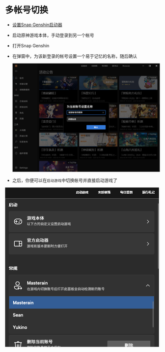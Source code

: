 # 多帐号切换

- [设置Snap Genshin启动器](game-launcher.md)

- 启动原神游戏本体，手动登录到另一个帐号

- 打开Snap Genshin

- 在弹窗中，为该新登录的帐号设置一个易于记忆的名称，随后确认

  ![account-switch1](img/account-switch1.png)

- 之后，你便可以在`启动游戏`中切换帐号并直接启动游戏了

![account-switch2](img/account-switch2.png)
